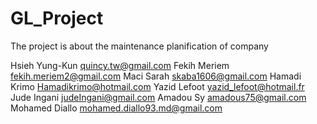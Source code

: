 # GL_Project
The project is about the maintenance planification of company

Hsieh Yung-Kun quincy.tw@gmail.com 
Fekih Meriem fekih.meriem2@gmail.com 
Maci Sarah skaba1606@gmail.com 
Hamadi Krimo Hamadikrimo@hotmail.com 
Yazid Lefoot yazid_lefoot@hotmail.fr 
Jude Ingani judeIngani@gmail.com 
Amadou Sy amadous75@gmail.com 
Mohamed Diallo mohamed.diallo93.md@gmail.com
